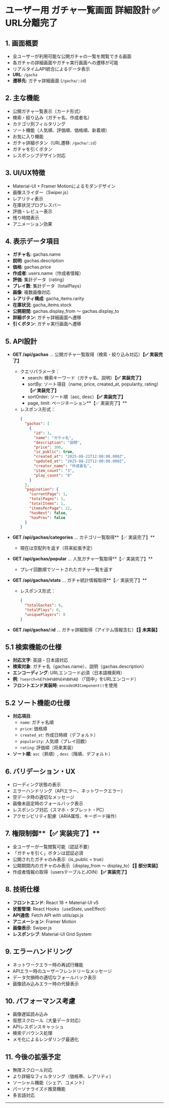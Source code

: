 # ユーザー用 ガチャ一覧画面 詳細設計 ✅ URL分離完了

## 1. 画面概要
- 全ユーザーが利用可能な公開ガチャの一覧を閲覧できる画面
- 各ガチャの詳細画面やガチャ実行画面への遷移が可能
- リアルタイムAPI統合によるデータ表示
- **URL**: `/gacha`
- **遷移先**: ガチャ詳細画面 (`/gacha/:id`)

## 2. 主な機能
- 公開ガチャ一覧表示（カード形式）
- 検索・絞り込み（ガチャ名、作成者名）
- カテゴリ別フィルタリング
- ソート機能（人気順、評価順、価格順、新着順）
- お気に入り機能
- ガチャ詳細ボタン（URL遷移: `/gacha/:id`）
- ガチャを引くボタン
- レスポンシブデザイン対応

## 3. UI/UX特徴
- Material-UI + Framer Motionによるモダンデザイン
- 画像スライダー（Swiper.js）
- レアリティ表示
- 在庫状況プログレスバー
- 評価・レビュー表示
- 残り時間表示
- アニメーション効果

## 4. 表示データ項目
- **ガチャ名**: gachas.name
- **説明**: gachas.description
- **価格**: gachas.price
- **作成者**: users.name（作成者情報）
- **評価**: 集計データ（rating）
- **プレイ数**: 集計データ（totalPlays）
- **画像**: 複数画像対応
- **レアリティ構成**: gacha_items.rarity
- **在庫状況**: gacha_items.stock
- **公開期間**: gachas.display_from ～ gachas.display_to
- **詳細ボタン**: ガチャ詳細画面へ遷移
- **引くボタン**: ガチャ実行画面へ遷移

## 5. API設計
- **GET /api/gachas** ... 公開ガチャ一覧取得（検索・絞り込み対応）**【✅ 実装完了】**
  - クエリパラメータ：
    - search: 検索キーワード（ガチャ名、説明）**【✅ 実装完了】**
    - sortBy: ソート項目（name, price, created_at, popularity, rating）**【✅ 実装完了】**
    - sortOrder: ソート順（asc, desc）**【✅ 実装完了】**
    - page, limit: ページネーション**【✅ 実装完了】**
  - レスポンス形式：
    ```json
    {
      "gachas": [
        {
          "id": 1,
          "name": "ガチャ名",
          "description": "説明",
          "price": 300,
          "is_public": true,
          "created_at": "2025-08-21T12:00:00.000Z",
          "updated_at": "2025-08-21T12:00:00.000Z",
          "creator_name": "作成者名",
          "item_count": "3",
          "play_count": "0"
        }
      ],
      "pagination": {
        "currentPage": 1,
        "totalPages": 1,
        "totalItems": 1,
        "itemsPerPage": 12,
        "hasNext": false,
        "hasPrev": false
      }
    }
    ```

- **GET /api/gachas/categories** ... カテゴリ一覧取得**【✅ 実装完了】**
  - 現在は空配列を返す（将来拡張予定）

- **GET /api/gachas/popular** ... 人気ガチャ一覧取得**【✅ 実装完了】**
  - プレイ回数順でソートされたガチャ一覧を返す

- **GET /api/gachas/stats** ... ガチャ統計情報取得**【✅ 実装完了】**
  - レスポンス形式：
    ```json
    {
      "totalGachas": 6,
      "totalPlays": 0,
      "uniquePlayers": 0
    }
    ```

- **GET /api/gachas/:id** ... ガチャ詳細取得（アイテム情報含む）**【🚧 未実装】**

## 5.1 検索機能の仕様
- **対応文字**: 英語・日本語対応
- **検索対象**: ガチャ名（gachas.name）、説明（gachas.description）
- **エンコーディング**: URLエンコード必須（日本語検索時）
- **例**: `?search=%E7%94%B0%E4%B8%AD` （「田中」をURLエンコード）
- **フロントエンド実装時**: `encodeURIComponent()`を使用

## 5.2 ソート機能の仕様
- **対応項目**: 
  - `name`: ガチャ名順
  - `price`: 価格順
  - `created_at`: 作成日時順（デフォルト）
  - `popularity`: 人気順（プレイ回数）
  - `rating`: 評価順（将来実装）
- **ソート順**: `asc`（昇順）, `desc`（降順、デフォルト）

## 6. バリデーション・UX
- ローディング状態の表示
- エラーハンドリング（APIエラー、ネットワークエラー）
- 空データ時の適切なメッセージ
- 画像未設定時のフォールバック表示
- レスポンシブ対応（スマホ・タブレット・PC）
- アクセシビリティ配慮（ARIA属性、キーボード操作）

## 7. 権限制御**【✅ 実装完了】**
- 全ユーザーが一覧閲覧可能（認証不要）
- 「ガチャを引く」ボタンは認証必須
- 公開されたガチャのみ表示（is_public = true）
- 公開期間内のガチャのみ表示（display_from ～ display_to）**【🚧 部分実装】**
- 作成者情報の取得（usersテーブルとJOIN）**【✅ 実装完了】**

## 8. 技術仕様
- **フロントエンド**: React 18 + Material-UI v5
- **状態管理**: React Hooks（useState, useEffect）
- **API通信**: Fetch API with utils/api.js
- **アニメーション**: Framer Motion
- **画像表示**: Swiper.js
- **レスポンシブ**: Material-UI Grid System

## 9. エラーハンドリング
- ネットワークエラー時の再試行機能
- APIエラー時のユーザーフレンドリーなメッセージ
- データ欠損時の適切なフォールバック表示
- 画像読み込みエラー時の代替表示

## 10. パフォーマンス考慮
- 画像遅延読み込み
- 仮想スクロール（大量データ対応）
- APIレスポンスキャッシュ
- 検索デバウンス処理
- メモ化によるレンダリング最適化

## 11. 今後の拡張予定
- 無限スクロール対応
- より詳細なフィルタリング（価格帯、レアリティ）
- ソーシャル機能（シェア、コメント）
- パーソナライズド推奨機能
- 多言語対応

---
